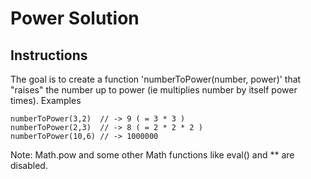 # Power Solution

## Instructions

The goal is to create a function 'numberToPower(number, power)' that "raises" the number up to power (ie multiplies number by itself power times).
Examples

```
numberToPower(3,2)  // -> 9 ( = 3 * 3 )
numberToPower(2,3)  // -> 8 ( = 2 * 2 * 2 )
numberToPower(10,6) // -> 1000000
```

Note: Math.pow and some other Math functions like eval() and ** are disabled.
